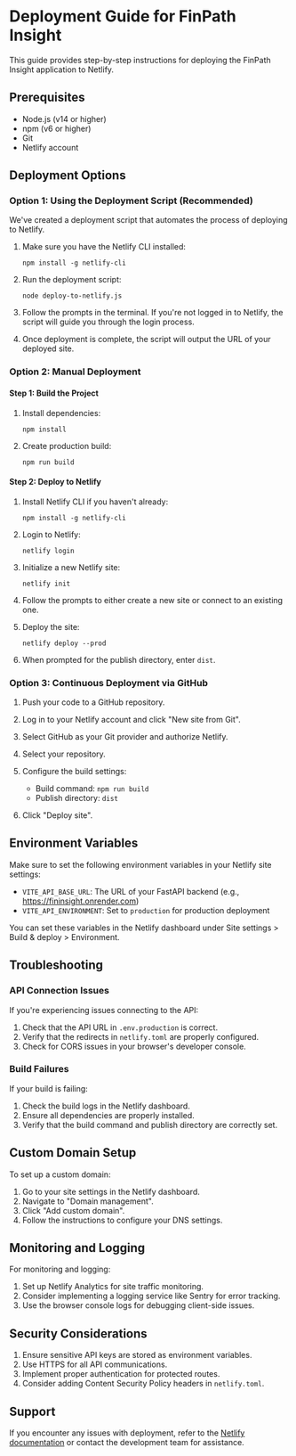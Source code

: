 # Deployment Guide for FinPath Insight

This guide provides step-by-step instructions for deploying the FinPath Insight application to Netlify.

## Prerequisites

- Node.js (v14 or higher)
- npm (v6 or higher)
- Git
- Netlify account

## Deployment Options

### Option 1: Using the Deployment Script (Recommended)

We've created a deployment script that automates the process of deploying to Netlify.

1. Make sure you have the Netlify CLI installed:
   ```
   npm install -g netlify-cli
   ```

2. Run the deployment script:
   ```
   node deploy-to-netlify.js
   ```

3. Follow the prompts in the terminal. If you're not logged in to Netlify, the script will guide you through the login process.

4. Once deployment is complete, the script will output the URL of your deployed site.

### Option 2: Manual Deployment

#### Step 1: Build the Project

1. Install dependencies:
   ```
   npm install
   ```

2. Create production build:
   ```
   npm run build
   ```

#### Step 2: Deploy to Netlify

1. Install Netlify CLI if you haven't already:
   ```
   npm install -g netlify-cli
   ```

2. Login to Netlify:
   ```
   netlify login
   ```

3. Initialize a new Netlify site:
   ```
   netlify init
   ```

4. Follow the prompts to either create a new site or connect to an existing one.

5. Deploy the site:
   ```
   netlify deploy --prod
   ```

6. When prompted for the publish directory, enter `dist`.

### Option 3: Continuous Deployment via GitHub

1. Push your code to a GitHub repository.

2. Log in to your Netlify account and click "New site from Git".

3. Select GitHub as your Git provider and authorize Netlify.

4. Select your repository.

5. Configure the build settings:
   - Build command: `npm run build`
   - Publish directory: `dist`

6. Click "Deploy site".

## Environment Variables

Make sure to set the following environment variables in your Netlify site settings:

- `VITE_API_BASE_URL`: The URL of your FastAPI backend (e.g., https://fininsight.onrender.com)
- `VITE_API_ENVIRONMENT`: Set to `production` for production deployment

You can set these variables in the Netlify dashboard under Site settings > Build & deploy > Environment.

## Troubleshooting

### API Connection Issues

If you're experiencing issues connecting to the API:

1. Check that the API URL in `.env.production` is correct.
2. Verify that the redirects in `netlify.toml` are properly configured.
3. Check for CORS issues in your browser's developer console.

### Build Failures

If your build is failing:

1. Check the build logs in the Netlify dashboard.
2. Ensure all dependencies are properly installed.
3. Verify that the build command and publish directory are correctly set.

## Custom Domain Setup

To set up a custom domain:

1. Go to your site settings in the Netlify dashboard.
2. Navigate to "Domain management".
3. Click "Add custom domain".
4. Follow the instructions to configure your DNS settings.

## Monitoring and Logging

For monitoring and logging:

1. Set up Netlify Analytics for site traffic monitoring.
2. Consider implementing a logging service like Sentry for error tracking.
3. Use the browser console logs for debugging client-side issues.

## Security Considerations

1. Ensure sensitive API keys are stored as environment variables.
2. Use HTTPS for all API communications.
3. Implement proper authentication for protected routes.
4. Consider adding Content Security Policy headers in `netlify.toml`.

## Support

If you encounter any issues with deployment, refer to the [Netlify documentation](https://docs.netlify.com/) or contact the development team for assistance.
